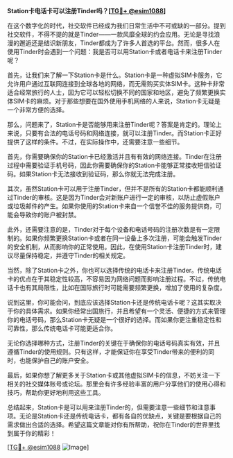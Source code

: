 **Station卡电话卡可以注册Tinder吗？[[TG💪+ @esim1088](https://t.me/s/esim1088)]**

在这个数字化的时代，社交软件已经成为我们日常生活中不可或缺的一部分。提到社交软件，不得不提的就是Tinder——一款风靡全球的约会应用。无论是寻找浪漫的邂逅还是结识新朋友，Tinder都成为了许多人首选的平台。然而，很多人在使用Tinder时会遇到一个问题：我是否可以用Station卡或者电话卡来注册Tinder呢？

首先，让我们来了解一下Station卡是什么。Station卡是一种虚拟SIM卡服务，它允许用户通过互联网连接到全球各地的网络，而无需购买实体SIM卡。这种卡非常适合经常旅行的人士，因为它可以轻松切换不同的国家和地区，避免了频繁更换实体SIM卡的麻烦。对于那些想要在国外使用手机网络的人来说，Station卡无疑是一个非常方便的选择。

那么，问题来了，Station卡是否能够用来注册Tinder呢？答案是肯定的。理论上来说，只要有合法的电话号码和网络连接，就可以注册Tinder。而Station卡正好提供了这样的条件。不过，在实际操作中，还需要注意一些细节。

首先，你需要确保你的Station卡已经激活并且有有效的网络连接。Tinder在注册过程中需要验证手机号码，因此你需要确保你的Station卡能够正常接收短信验证码。如果Station卡无法接收到验证码，那么你就无法完成注册。

其次，虽然Station卡可以用于注册Tinder，但并不是所有的Station卡都能顺利通过Tinder的审核。这是因为Tinder会对新账户进行一定的审核，以防止虚假账户或垃圾邮件的产生。如果你使用的Station卡来自一个信誉不佳的服务提供商，可能会导致你的账户被封禁。

此外，还需要注意的是，Tinder对于每个设备和电话号码的注册次数是有一定限制的。如果你频繁更换Station卡或者在同一设备上多次注册，可能会触发Tinder的安全机制，从而影响你的正常使用。因此，在使用Station卡注册Tinder时，建议尽量保持稳定，并遵守Tinder的相关规定。

当然，除了Station卡之外，你也可以选择传统的电话卡来注册Tinder。传统电话卡的优点在于其稳定性较高，不容易因为网络问题而影响注册过程。不过，传统电话卡也有其局限性，比如在国际旅行时可能需要频繁更换，增加了使用的复杂度。

说到这里，你可能会问，到底应该选择Station卡还是传统电话卡呢？这其实取决于你的具体需求。如果你经常出国旅行，并且希望有一个灵活、便捷的方式来管理你的电话号码，那么Station卡无疑是一个很好的选择。而如果你更注重稳定性和可靠性，那么传统电话卡可能更适合你。

无论你选择哪种方式，注册Tinder的关键在于确保你的电话号码真实有效，并且遵循Tinder的使用规则。只有这样，才能保证你在享受Tinder带来的便利的同时，也能保护自己的账户安全。

最后，如果你想了解更多关于Station卡或其他虚拟SIM卡的信息，不妨关注一下相关的社交媒体账号或论坛。那里会有许多经验丰富的用户分享他们的使用心得和技巧，帮助你更好地利用这些工具。

总结起来，Station卡是可以用来注册Tinder的，但需要注意一些细节和注意事项。无论是Station卡还是传统电话卡，都有各自的优缺点，关键是要根据自己的需求做出合适的选择。希望这篇文章能对你有所帮助，祝你在Tinder的世界里找到属于你的精彩！

[[TG💪+ @esim1088](https://t.me/s/esim1088) ![Image](https://i.postimg.cc/4NQfJmqS/Snipaste-2025-05-13-00-14-12.png)]